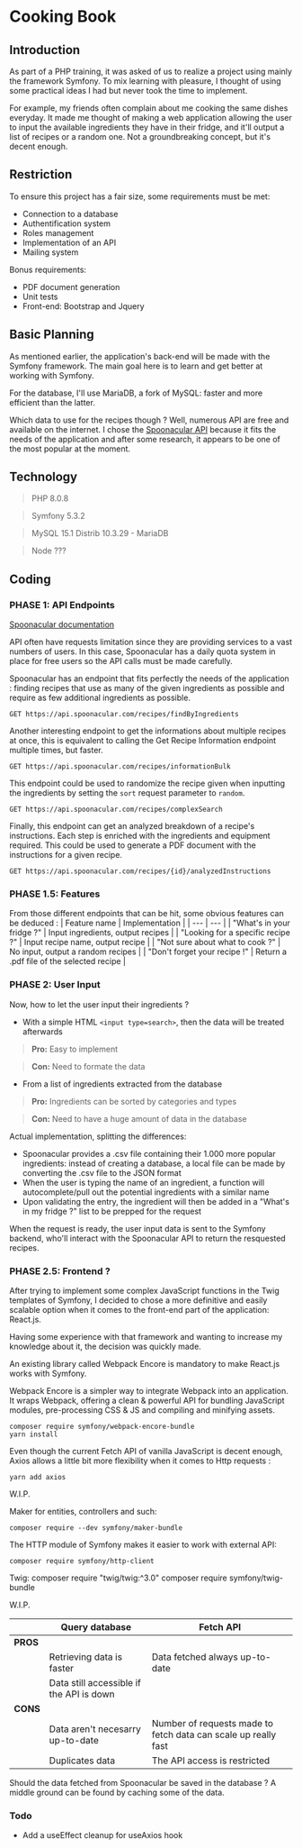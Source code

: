 # Cooking Book

## Introduction

As part of a PHP training, it was asked of us to realize a project using mainly the framework Symfony. To mix learning with pleasure, I thought of using some practical ideas I had but never took the time to implement.

For example, my friends often complain about me cooking the same dishes everyday. It made me thought of making a web application allowing the user to input the available ingredients they have in their fridge, and it'll output a list of recipes or a random one. Not a groundbreaking concept, but it's decent enough.

## Restriction

To ensure this project has a fair size, some requirements must be met:
- Connection to a database
- Authentification system
- Roles management
- Implementation of an API
- Mailing system

Bonus requirements:
- PDF document generation
- Unit tests
- Front-end: Bootstrap and Jquery

## Basic Planning

As mentioned earlier, the application's back-end will be made with the Symfony framework. The main goal here is to learn and get better at working with Symfony.

For the database, I'll use MariaDB, a fork of MySQL: faster and more efficient than the latter.

Which data to use for the recipes though ? Well, numerous API are free and available on the internet. I chose the [Spoonacular API](https://spoonacular.com/food-api) because it fits the needs of the application and after some research, it appears to be one of the most popular at the moment.

## Technology

> PHP 8.0.8

> Symfony 5.3.2

> MySQL 15.1 Distrib 10.3.29 - MariaDB

> Node ???

## Coding

### PHASE 1: API Endpoints

[Spoonacular documentation](https://spoonacular.com/food-api/docs)

API often have requests limitation since they are providing services to a vast numbers of users. In this case, Spoonacular has a daily quota system in place for free users so the API calls must be made carefully.

Spoonacular has an endpoint that fits perfectly the needs of the application : finding recipes that use as many of the given ingredients as possible and require as few additional ingredients as possible.

    GET https://api.spoonacular.com/recipes/findByIngredients

Another interesting endpoint to get the informations about multiple recipes at once, this is equivalent to calling the Get Recipe Information endpoint multiple times, but faster.

    GET https://api.spoonacular.com/recipes/informationBulk

This endpoint could be used to randomize the recipe given when inputting the ingredients by setting the `sort` request parameter to `random`.

    GET https://api.spoonacular.com/recipes/complexSearch

Finally, this endpoint can get an analyzed breakdown of a recipe's instructions. Each step is enriched with the ingredients and equipment required. This could be used to generate a PDF document with the instructions for a given recipe. 

    GET https://api.spoonacular.com/recipes/{id}/analyzedInstructions

### PHASE 1.5: Features

From those different endpoints that can be hit, some obvious features can be deduced :
| Feature name | Implementation |
| --- | --- |
| "What's in your fridge ?" | Input ingredients, output recipes |
| "Looking for a specific recipe ?" | Input recipe name, output recipe |
| "Not sure about what to cook ?" | No input, output a random recipes |
| "Don't forget your recipe !" | Return a .pdf file of the selected recipe |

### PHASE 2: User Input

Now, how to let the user input their ingredients ? 

- With a simple HTML `<input type=search>`, then the data will be treated afterwards

> **Pro:** Easy to implement

> **Con:** Need to formate the data

- From a list of ingredients extracted from the database

> **Pro:** Ingredients can be sorted by categories and types

> **Con:** Need to have a huge amount of data in the database

Actual implementation, splitting the differences:
- Spoonacular provides a .csv file containing their 1.000 more popular ingredients: instead of creating a database, a local file can be made by converting the .csv file to the JSON format
- When the user is typing the name of an ingredient, a function will autocomplete/pull out the potential ingredients with a similar name
- Upon validating the entry, the ingredient will then be added in a "What's in my fridge ?" list to be prepped for the request

When the request is ready, the user input data is sent to the Symfony backend, who'll interact with the Spoonacular API to return the resquested recipes. 

### PHASE 2.5: Frontend ?

After trying to implement some complex JavaScript functions in the Twig templates of Symfony, I decided to chose a more definitive and easily scalable option when it comes to the front-end part of the application: React.js.

Having some experience with that framework and wanting to increase my knowledge about it, the decision was quickly made.

An existing library called Webpack Encore is mandatory to make React.js works with Symfony.

Webpack Encore is a simpler way to integrate Webpack into an application. It wraps Webpack, offering a clean & powerful API for bundling JavaScript modules, pre-processing CSS & JS and compiling and minifying assets.

    composer require symfony/webpack-encore-bundle
    yarn install

Even though the current Fetch API of vanilla JavaScript is decent enough, Axios allows a little bit more flexibility when it comes to Http requests :

    yarn add axios

W.I.P.

Maker for entities, controllers and such:

    composer require --dev symfony/maker-bundle

The HTTP module of Symfony makes it easier to work with external API:

    composer require symfony/http-client

Twig:
    composer require "twig/twig:^3.0"
    composer require symfony/twig-bundle

W.I.P.

| | **Query database** | **Fetch API** |
| --- | --- | --- |
| **PROS** | | |
| | Retrieving data is faster | Data fetched always up-to-date |
| | Data still accessible if the API is down |  |
| **CONS** | | |
| | Data aren't necesarry up-to-date | Number of requests made to fetch data can scale up really fast |
| | Duplicates data | The API access is restricted |

Should the data fetched from Spoonacular be saved in the database ? A middle ground can be found by caching some of the data.

### Todo

- Add a useEffect cleanup for useAxios hook